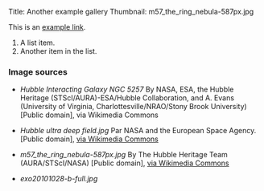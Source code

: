 Title: Another example gallery
Thumbnail: m57_the_ring_nebula-587px.jpg


This is an [example link](http://example.com/ "With a Title").


1. A list item.
2. Another item in the list.

### Image sources

- *Hubble Interacting Galaxy NGC 5257* By NASA, ESA, the Hubble Heritage
  (STScI/AURA)-ESA/Hubble Collaboration, and A. Evans (University of Virginia,
  Charlottesville/NRAO/Stony Brook University) [Public domain], via Wikimedia
  Commons

- *Hubble ultra deep field.jpg* Par NASA and the European Space Agency.  [Public
  domain], <a
  href="https://commons.wikimedia.org/wiki/File%3AHubble_ultra_deep_field.jpg">via
  Wikimedia Commons</a>

- *m57_the_ring_nebula-587px.jpg* By The Hubble Heritage Team
  (AURA/STScI/NASA) [Public domain], <a
  href="https://commons.wikimedia.org/wiki/File%3AM57_The_Ring_Nebula.JPG">via
  Wikimedia Commons</a>

- *exo20101028-b-full.jpg*
